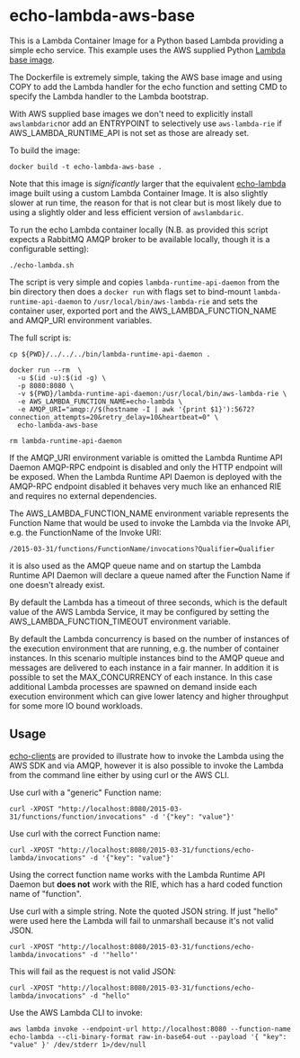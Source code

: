 # echo-lambda-aws-base
This is a Lambda Container Image for a Python based Lambda providing a simple echo service. This example uses the AWS supplied Python [Lambda base image](https://docs.aws.amazon.com/lambda/latest/dg/runtimes-images.html).

The Dockerfile is extremely simple, taking the AWS base image and using COPY to add the Lambda handler for the echo function and setting CMD to specify the Lambda handler to the Lambda bootstrap.

With AWS supplied base images we don't need to explicitly install `awslambdaric`nor add an ENTRYPOINT to selectively use `aws-lambda-rie` if AWS_LAMBDA_RUNTIME_API is not set as those are already set.

To build the image:
```
docker build -t echo-lambda-aws-base .
```
Note that this image is *significantly* larger that the equivalent [echo-lambda](../echo-lambda) image built using a custom Lambda Container Image. It is also slightly slower at run time, the reason for that is not clear but is most likely due to using a slightly older and less efficient version of `awslambdaric`.

To run the echo Lambda container locally (N.B. as provided this script expects a RabbitMQ AMQP broker to be available locally, though it is a configurable setting):
```
./echo-lambda.sh
```
The script is very simple and copies `lambda-runtime-api-daemon` from the bin directory then does a `docker run` with flags set to bind-mount `lambda-runtime-api-daemon` to `/usr/local/bin/aws-lambda-rie` and sets the container user, exported port and the AWS_LAMBDA_FUNCTION_NAME and AMQP_URI environment variables.

The full script is:
```
cp ${PWD}/../../../bin/lambda-runtime-api-daemon .

docker run --rm  \
  -u $(id -u):$(id -g) \
  -p 8080:8080 \
  -v ${PWD}/lambda-runtime-api-daemon:/usr/local/bin/aws-lambda-rie \
  -e AWS_LAMBDA_FUNCTION_NAME=echo-lambda \
  -e AMQP_URI="amqp://$(hostname -I | awk '{print $1}'):5672?connection_attempts=20&retry_delay=10&heartbeat=0" \
  echo-lambda-aws-base

rm lambda-runtime-api-daemon
```
If the AMQP_URI environment variable is omitted the Lambda Runtime API Daemon AMQP-RPC endpoint is disabled and only the HTTP endpoint will be exposed. When the Lambda Runtime API Daemon is deployed with the AMQP-RPC endpoint disabled it behaves very much like an enhanced RIE and requires no external dependencies.

The AWS_LAMBDA_FUNCTION_NAME environment variable represents the Function Name that would be used to invoke the Lambda via the Invoke API, e.g. the FunctionName of the Invoke URI:
```
/2015-03-31/functions/FunctionName/invocations?Qualifier=Qualifier
```
it is also used as the AMQP queue name and on startup the Lambda Runtime API Daemon will declare a queue named after the Function Name if one doesn't already exist.

By default the Lambda has a timeout of three seconds, which is the default value of the AWS Lambda Service, it may be configured by setting the AWS_LAMBDA_FUNCTION_TIMEOUT environment variable.

By default the Lambda concurrency is based on the number of instances of the execution environment that are running, e.g. the number of container instances. In this scenario multiple instances bind to the AMQP queue and messages are delivered to each instance in a fair manner. In addition it is possible to set the MAX_CONCURRENCY of each instance. In this case additional Lambda processes are spawned on demand inside each execution environment which can give lower latency and higher throughput for some more IO bound workloads.

## Usage
[echo-clients](../echo-clients) are provided to illustrate how to invoke the Lambda using the AWS SDK and via AMQP, however it is also possible to invoke the Lambda from the command line either by using curl or the AWS CLI.

Use curl with a "generic" Function name: 
```
curl -XPOST "http://localhost:8080/2015-03-31/functions/function/invocations" -d '{"key": "value"}'
```

Use curl with the correct Function name: 
```
curl -XPOST "http://localhost:8080/2015-03-31/functions/echo-lambda/invocations" -d '{"key": "value"}'
```
Using the correct function name works with the Lambda Runtime API Daemon but **does not** work with the RIE, which has a hard coded function name of "function".

Use curl with a simple string. Note the quoted JSON string. If just "hello" were used here the Lambda will fail to unmarshall because it's not valid JSON.
```
curl -XPOST "http://localhost:8080/2015-03-31/functions/echo-lambda/invocations" -d '"hello"'
```
This will fail as the request is not valid JSON:
```
curl -XPOST "http://localhost:8080/2015-03-31/functions/echo-lambda/invocations" -d "hello"
```
Use the AWS Lambda CLI to invoke:
```
aws lambda invoke --endpoint-url http://localhost:8080 --function-name echo-lambda --cli-binary-format raw-in-base64-out --payload '{ "key": "value" }' /dev/stderr 1>/dev/null
```